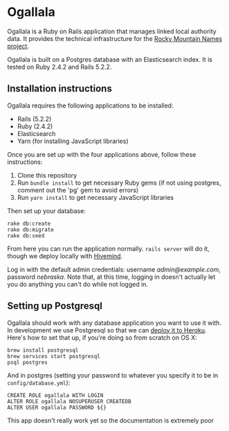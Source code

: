 # Ogallala

Ogallala is a Ruby on Rails application that manages linked local authority data. It provides the technical infrastructure for the [Rocky Mountain Names project](http://cola.jackflaps.net).

Ogallala is built on a Postgres database with an Elasticsearch index. It is tested on Ruby 2.4.2 and Rails 5.2.2.

## Installation instructions

Ogallala requires the following applications to be installed:

* Rails (5.2.2)
* Ruby (2.4.2)
* Elasticsearch
* Yarn (for installing JavaScript libraries)

Once you are set up with the four applications above, follow these instructions:

1. Clone this repository
2. Run `bundle install` to get necessary Ruby gems (if not using postgres, comment out the 'pg' gem to avoid errors)
3. Run `yarn install` to get necessary JavaScript libraries

Then set up your database:

```
rake db:create
rake db:migrate
rake db:seed
```

From here you can run the application normally. `rails server` will do it, though we deploy locally with [Hivemind](https://github.com/DarthSim/hivemind).

Log in with the default admin credentials: username _admin@example.com_, password _nebraska_. Note that, at this time, logging in doesn't actually let you do anything you can't do while not logged in.

## Setting up Postgresql

Ogallala should work with any database application you want to use it with. In development we use Postgresql so that we can [deploy it to Heroku](https://ogallala.herokuapp.com). Here's how to set that up, if you're doing so from scratch on OS X:

```
brew install postgresql
brew services start postgresql
psql postgres
```

And in postgres (setting your password to whatever you specify it to be in `config/database.yml`):

```
CREATE ROLE ogallala WITH LOGIN
ALTER ROLE ogallala NOSUPERUSER CREATEDB
ALTER USER ogallala PASSWORD ${}
```

This app doesn't really work yet so the documentation is extremely poor
